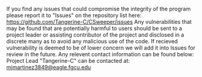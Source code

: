 If you find any issues that could compromise the integrity of the program please report it to "Issues" on the repository list here: https://github.com/Tangerine-C/CSweeper/issues
Any vulnerabilities that may be found that are potentially harmful to users should be sent to a project leader or assisting contributor of the project and disclosed in a discrete many as to avoid any malicious use of the code. If recieved vulnerability is deemed to be of lower concern we will add it into Issues for review in the future.
Any relevent contact information can be found below:
Project Lead "Tangerine-C" can be contacted at: mjmartinez3849@eagle.fgcu.edu
